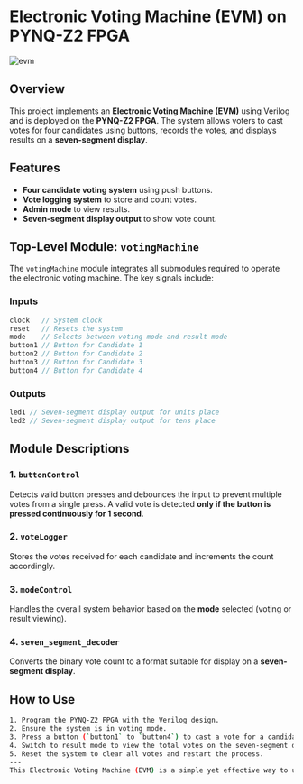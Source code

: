 # Electronic Voting Machine (EVM) on PYNQ-Z2 FPGA
![evm](https://github.com/user-attachments/assets/49925afc-0867-487b-8611-72e5194a1eef)
## Overview
This project implements an **Electronic Voting Machine (EVM)** using Verilog and is deployed on the **PYNQ-Z2 FPGA**. The system allows voters to cast votes for four candidates using buttons, records the votes, and displays results on a **seven-segment display**.

## Features
- **Four candidate voting system** using push buttons.
- **Vote logging system** to store and count votes.
- **Admin mode** to view results.
- **Seven-segment display output** to show vote count.

## Top-Level Module: `votingMachine`
The `votingMachine` module integrates all submodules required to operate the electronic voting machine. The key signals include:

### Inputs
```verilog
clock   // System clock
reset   // Resets the system
mode    // Selects between voting mode and result mode
button1 // Button for Candidate 1
button2 // Button for Candidate 2
button3 // Button for Candidate 3
button4 // Button for Candidate 4
```

### Outputs
```verilog
led1 // Seven-segment display output for units place
led2 // Seven-segment display output for tens place
```

## Module Descriptions

### 1. `buttonControl`
Detects valid button presses and debounces the input to prevent multiple votes from a single press. A valid vote is detected **only if the button is pressed continuously for 1 second**.

### 2. `voteLogger`
Stores the votes received for each candidate and increments the count accordingly.

### 3. `modeControl`
Handles the overall system behavior based on the **mode** selected (voting or result viewing).

### 4. `seven_segment_decoder`
Converts the binary vote count to a format suitable for display on a **seven-segment display**.

## How to Use
```bash
1. Program the PYNQ-Z2 FPGA with the Verilog design.
2. Ensure the system is in voting mode.
3. Press a button (`button1` to `button4`) to cast a vote for a candidate.
4. Switch to result mode to view the total votes on the seven-segment display.
5. Reset the system to clear all votes and restart the process.
---
This Electronic Voting Machine (EVM) is a simple yet effective way to understand FPGA-based digital design and Verilog programming.



